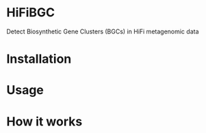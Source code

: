 # HiFiBGC

Detect Biosynthetic Gene Clusters (BGCs) in HiFi metagenomic data

# Installation



# Usage



# How it works


